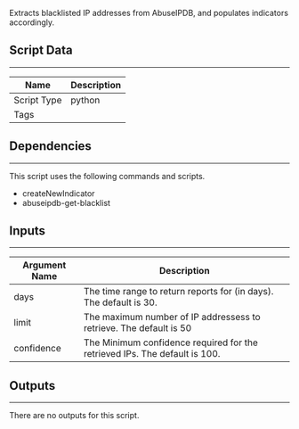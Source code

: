 Extracts blacklisted IP addresses from AbuseIPDB, and populates indicators accordingly.

## Script Data
---

| **Name** | **Description** |
| --- | --- |
| Script Type | python |
| Tags |  |


## Dependencies
---
This script uses the following commands and scripts.
* createNewIndicator
* abuseipdb-get-blacklist

## Inputs
---

| **Argument Name** | **Description** |
| --- | --- |
| days | The time range to return reports for (in days). The default is 30. |
| limit | The maximum number of IP addressess to retrieve. The default is 50  |
| confidence | The Minimum confidence required for the retrieved IPs. The default is 100.  |

## Outputs
---
There are no outputs for this script.
